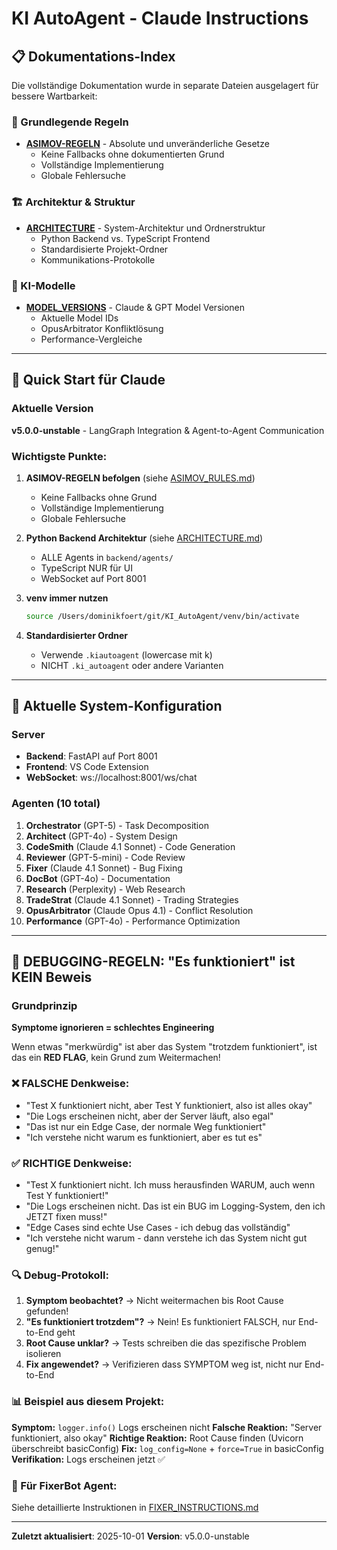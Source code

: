 # KI AutoAgent - Claude Instructions

## 📋 Dokumentations-Index

Die vollständige Dokumentation wurde in separate Dateien ausgelagert für bessere Wartbarkeit:

### 🔴 Grundlegende Regeln
- **[ASIMOV-REGELN](.kiautoagent/docs/ASIMOV_RULES.md)** - Absolute und unveränderliche Gesetze
  - Keine Fallbacks ohne dokumentierten Grund
  - Vollständige Implementierung
  - Globale Fehlersuche

### 🏗️ Architektur & Struktur
- **[ARCHITECTURE](.kiautoagent/docs/ARCHITECTURE.md)** - System-Architektur und Ordnerstruktur
  - Python Backend vs. TypeScript Frontend
  - Standardisierte Projekt-Ordner
  - Kommunikations-Protokolle

### 🤖 KI-Modelle
- **[MODEL_VERSIONS](.kiautoagent/docs/MODEL_VERSIONS.md)** - Claude & GPT Model Versionen
  - Aktuelle Model IDs
  - OpusArbitrator Konfliktlösung
  - Performance-Vergleiche

---

## 🚀 Quick Start für Claude

### Aktuelle Version
**v5.0.0-unstable** - LangGraph Integration & Agent-to-Agent Communication

### Wichtigste Punkte:

1. **ASIMOV-REGELN befolgen** (siehe [ASIMOV_RULES.md](.kiautoagent/docs/ASIMOV_RULES.md))
   - Keine Fallbacks ohne Grund
   - Vollständige Implementierung
   - Globale Fehlersuche

2. **Python Backend Architektur** (siehe [ARCHITECTURE.md](.kiautoagent/docs/ARCHITECTURE.md))
   - ALLE Agents in `backend/agents/`
   - TypeScript NUR für UI
   - WebSocket auf Port 8001

3. **venv immer nutzen**
   ```bash
   source /Users/dominikfoert/git/KI_AutoAgent/venv/bin/activate
   ```

4. **Standardisierter Ordner**
   - Verwende `.kiautoagent` (lowercase mit k)
   - NICHT `.ki_autoagent` oder andere Varianten

---

## 🎯 Aktuelle System-Konfiguration

### Server
- **Backend**: FastAPI auf Port 8001
- **Frontend**: VS Code Extension
- **WebSocket**: ws://localhost:8001/ws/chat

### Agenten (10 total)
1. **Orchestrator** (GPT-5) - Task Decomposition
2. **Architect** (GPT-4o) - System Design
3. **CodeSmith** (Claude 4.1 Sonnet) - Code Generation
4. **Reviewer** (GPT-5-mini) - Code Review
5. **Fixer** (Claude 4.1 Sonnet) - Bug Fixing
6. **DocBot** (GPT-4o) - Documentation
7. **Research** (Perplexity) - Web Research
8. **TradeStrat** (Claude 4.1 Sonnet) - Trading Strategies
9. **OpusArbitrator** (Claude Opus 4.1) - Conflict Resolution
10. **Performance** (GPT-4o) - Performance Optimization

---

## 🚨 DEBUGGING-REGELN: "Es funktioniert" ist KEIN Beweis

### Grundprinzip
**Symptome ignorieren = schlechtes Engineering**

Wenn etwas "merkwürdig" ist aber das System "trotzdem funktioniert", ist das ein **RED FLAG**, kein Grund zum Weitermachen!

### ❌ FALSCHE Denkweise:
- "Test X funktioniert nicht, aber Test Y funktioniert, also ist alles okay"
- "Die Logs erscheinen nicht, aber der Server läuft, also egal"
- "Das ist nur ein Edge Case, der normale Weg funktioniert"
- "Ich verstehe nicht warum es funktioniert, aber es tut es"

### ✅ RICHTIGE Denkweise:
- "Test X funktioniert nicht. Ich muss herausfinden WARUM, auch wenn Test Y funktioniert!"
- "Die Logs erscheinen nicht. Das ist ein BUG im Logging-System, den ich JETZT fixen muss!"
- "Edge Cases sind echte Use Cases - ich debug das vollständig"
- "Ich verstehe nicht warum - dann verstehe ich das System nicht gut genug!"

### 🔍 Debug-Protokoll:

1. **Symptom beobachtet?** → Nicht weitermachen bis Root Cause gefunden!
2. **"Es funktioniert trotzdem"?** → Nein! Es funktioniert FALSCH, nur End-to-End geht
3. **Root Cause unklar?** → Tests schreiben die das spezifische Problem isolieren
4. **Fix angewendet?** → Verifizieren dass SYMPTOM weg ist, nicht nur End-to-End

### 📊 Beispiel aus diesem Projekt:

**Symptom:** `logger.info()` Logs erscheinen nicht
**Falsche Reaktion:** "Server funktioniert, also okay"
**Richtige Reaktion:** Root Cause finden (Uvicorn überschreibt basicConfig)
**Fix:** `log_config=None` + `force=True` in basicConfig
**Verifikation:** Logs erscheinen jetzt ✅

### 🎯 Für FixerBot Agent:
Siehe detaillierte Instruktionen in [FIXER_INSTRUCTIONS.md](.kiautoagent/docs/FIXER_INSTRUCTIONS.md)

---

**Zuletzt aktualisiert**: 2025-10-01
**Version**: v5.0.0-unstable
